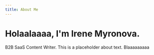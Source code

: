 ```yaml
---
title: About Me
---
```

# **Holaalaaaa, I'm Irene Myronova.**

B2B SaaS Content Writer. This is a placeholder about text.
Blaaaaaaaaa
